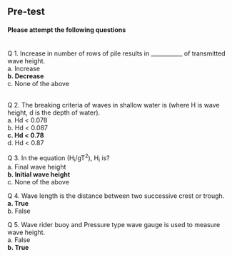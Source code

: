 ## <b> Pre-test</b>
#### Please attempt the following questions

<br>
Q 1. Increase in number of rows of pile results in ___________ of transmitted wave height. <br>
a. Increase <br>
<b>b. Decrease</b><br>
c. None of the above<br><br>

Q 2. The breaking criteria of waves in shallow water is (where H is wave height, d is the depth of water).  <br>
a. Hd &lt; 0.078 <br>
b. Hd &lt; 0.087<br>
<b>c. Hd &lt; 0.78 </b><br>
d. Hd &lt; 0.87 <br>

Q 3. In the equation (H<sub>i</sub>/gT<sup>2</sup>), H<sub>i</sub> is? <br>
a. Final wave height<br>
<b>b. Initial wave height</b><br>
c. None of the above<br>

Q 4. Wave length is the distance between two successive crest or trough. <br>
<b>a. True</b><br>
b. False<br>

Q 5. Wave rider buoy and Pressure type wave gauge is used to measure wave height. <br>
a. False<br>
<b>b. True</b><br>
